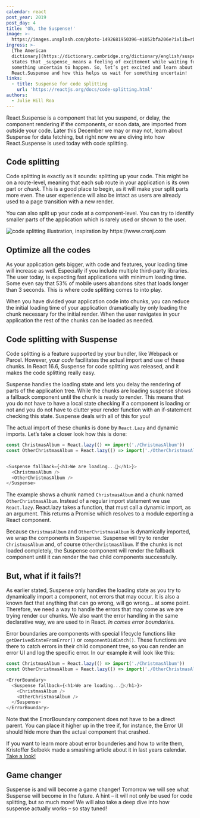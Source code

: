 ```yaml
---
calendar: react
post_year: 2019
post_day: 4
title: 'Oh, the Suspense!'
image: >-
  https://images.unsplash.com/photo-1492681950396-e1052bfa206e?ixlib=rb-1.2.1&ixid=eyJhcHBfaWQiOjEyMDd9&auto=format&fit=crop&w=2240&q=80
ingress: >-
  [The American
  dictionary](https://dictionary.cambridge.org/dictionary/english/suspense)
  states that _suspense_ means a feeling of excitement while waiting for
  something uncertain to happen. So, let’s get excited and learn about
  React.Suspense and how this helps us wait for something uncertain!
links:
  - title: Suspense for code splitting
    url: 'https://reactjs.org/docs/code-splitting.html'
authors:
  - Julie Hill Roa
---
```


React.Suspense is a component that let you suspend, or delay, the component rendering if the components, or soon data, are imported from outside your code. Later this December we may or may not, learn about Suspense for data fetching, but right now we are diving into how React.Suspense is used today with code splitting.  
  
## Code splitting

Code splitting is exactly as it sounds: splitting up your code.  This might be on a route-level, meaning that each sub route in your application is its own part or _chunk_. This is a good place to begin, as it will make your split parts more even. The user experience will also be intact as users are already used to a page transition with a new render. 

You can also split up your code at a component-level. You can try to identify smaller parts of the application which is rarely used or shown to the user. 

<img class="wide-image" src="/assets/codesplitting.png" alt="code splitting illustration, inspiration by https://www.cronj.com"/>

## Optimize all the codes

As your application gets bigger, with code and features, your loading time will increase as well. Especially if you include multiple third-party libraries. The user today, is expecting fast applications with minimum loading time. Some even say that 53% of mobile users abandons sites that loads longer than 3 seconds. This is where code splitting comes to into play. 

When you have divided your application code into chunks, you can reduce the initial loading time of your application dramatically by only loading the chunk necessary for the initial render. When the user navigates in your application the rest of the chunks can be loaded as needed. 

## Code splitting with Suspense

Code splitting is a feature supported by your bundler, like Webpack or Parcel. However, your _code_ facilitates the actual import and use of these chunks. In React 16.6, Suspense for code splitting was released, and it makes the code splitting really easy. 

Suspense handles the loading state and lets you delay the rendering of parts of the application tree. While the chunks are loading suspense shows a fallback component until the chunk is ready to render. This means that you do not have to have a local state checking if a component is loading or not and you do not have to clutter your render function with an if-statement checking this state. Suspense deals with all of this for you!

The actual import of these chunks is done by `React.Lazy` and dynamic imports. Let’s take a closer look how this is done:

```js
const ChristmasAlbum = React.lazy(() => import('./ChristmasAlbum'))
const OtherChristmasAlbum = React.lazy(() => import('./OtherChristmasAlbum'))


<Suspense fallback={<h1>We are loading...🎅</h1>}>
  <ChristmasAlbum />
  <OtherChristmasAlbum />
</Suspense>
```

The example shows a chunk named `ChristmasAlbum` and a chunk named `OtherChristmasAlbum`.  Instead of a regular import statement we use `React.lazy`. React.lazy takes a function, that must call a dynamic import, as an argument. This returns a Promise which resolves to a module exporting a React component.

Because `ChristmasAlbum` and `OtherChristmasAlbum` is dynamically imported, we wrap the components in Suspense. Suspense will try to render `ChristmasAlbum` and, of course `OtherChristmasAlbum`. If the chunks is not loaded completely, the Suspense component will render the fallback component until it can render the two child components successfully.

## But, what if it fails?!

As earlier stated, Suspense only handles the loading state as you try to dynamically import a component, not errors that may occur. It is also a known fact that anything that can go wrong, will go wrong... at some point. Therefore, we need a way to handle the errors that may come as we are trying render our chunks. We also want the error handling in the same declarative way, we are used to in React. _In comes error boundaries._

Error boundaries are components with special lifecycle functions like `getDerivedStateFromError()` or `componentDidCatch()`. These functions are there to catch errors in their child component tree, so you can render an error UI and log the specific error. In our example it will look like this:

```js
const ChristmasAlbum = React.lazy(() => import('./ChristmasAlbum'))
const OtherChristmasAlbum = React.lazy(() => import('./OtherChristmasAlbum'))

<ErrorBoundary>
  <Suspense fallback={<h1>We are loading...🎅</h1>}>
    <ChristmasAlbum />
    <OtherChristmasAlbum />
  </Suspense>
</ErrorBoundary>
```
Note that the ErrorBoundary component does not have to be a direct parent. You can place it higher up in the tree if, for instance, the Error UI should hide more than the actual component that crashed.

If you want to learn more about error bounderies and how to write them, Kristoffer Selbekk made a smashing article about it in last years calendar. [Take a look!]( https://react.christmas/2018/14)

## Game changer 
Suspense is and will become a game changer! Tomorrow we will see what Suspense will become in the future. A hint  – it will not only be used for code splitting, but so much more! We will also take a deep dive into how suspense actually works  – so stay tuned!
